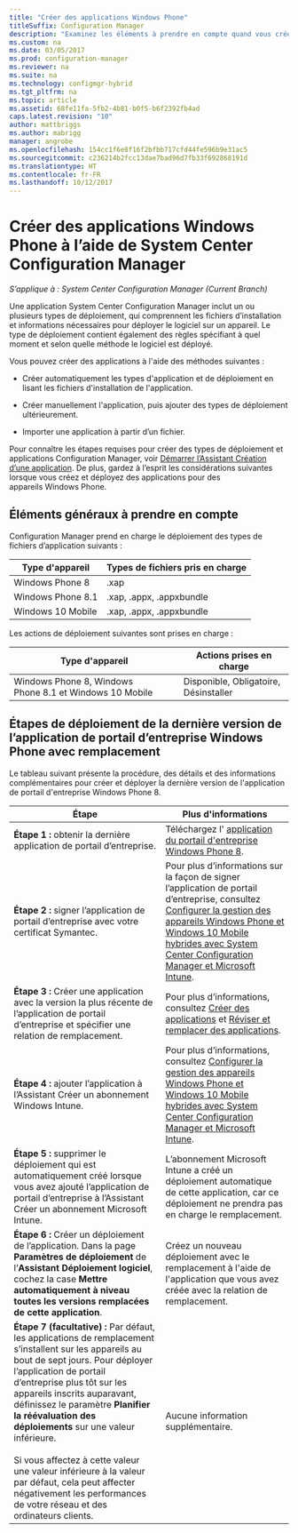 ```yaml
---
title: "Créer des applications Windows Phone"
titleSuffix: Configuration Manager
description: "Examinez les éléments à prendre en compte quand vous créez et déployez des applications pour des appareils Windows Phone."
ms.custom: na
ms.date: 03/05/2017
ms.prod: configuration-manager
ms.reviewer: na
ms.suite: na
ms.technology: configmgr-hybrid
ms.tgt_pltfrm: na
ms.topic: article
ms.assetid: 68fe11fa-5fb2-4b81-b0f5-b6f2392fb4ad
caps.latest.revision: "10"
author: mattbriggs
ms.author: mabrigg
manager: angrobe
ms.openlocfilehash: 154cc1f6e8f16f2bfbb717cfd44fe596b9e31ac5
ms.sourcegitcommit: c236214b2fcc13dae7bad96d7fb33f692868191d
ms.translationtype: HT
ms.contentlocale: fr-FR
ms.lasthandoff: 10/12/2017
---
```

# <a name="create-windows-phone-applications-with-system-center-configuration-manager"></a>Créer des applications Windows Phone à l’aide de System Center Configuration Manager

*S’applique à : System Center Configuration Manager (Current Branch)*

Une application System Center Configuration Manager inclut un ou plusieurs types de déploiement, qui comprennent les fichiers d’installation et informations nécessaires pour déployer le logiciel sur un appareil. Le type de déploiement contient également des règles spécifiant à quel moment et selon quelle méthode le logiciel est déployé.  

 Vous pouvez créer des applications à l'aide des méthodes suivantes :  

-   Créer automatiquement les types d'application et de déploiement en lisant les fichiers d'installation de l'application.  

-   Créer manuellement l'application, puis ajouter des types de déploiement ultérieurement.  

-   Importer une application à partir d’un fichier.  

Pour connaître les étapes requises pour créer des types de déploiement et applications Configuration Manager, voir [Démarrer l’Assistant Création d’une application](../../apps/deploy-use/create-applications.md#start-the-create-application-wizard). De plus, gardez à l’esprit les considérations suivantes lorsque vous créez et déployez des applications pour des appareils Windows Phone.  

## <a name="general-considerations"></a>Éléments généraux à prendre en compte  
 Configuration Manager prend en charge le déploiement des types de fichiers d’application suivants :  

|Type d'appareil|Types de fichiers pris en charge|  
|-----------------|---------------------|  
|Windows Phone 8|.xap|  
|Windows Phone 8.1|.xap, .appx, .appxbundle|
|Windows 10 Mobile|.xap, .appx, .appxbundle|

 Les actions de déploiement suivantes sont prises en charge :  

|Type d'appareil|Actions prises en charge|  
|-----------------|-----------------------|  
|Windows Phone 8, Windows Phone 8.1 et Windows 10 Mobile|Disponible, Obligatoire, Désinstaller|  

## <a name="steps-to-deploy-the-latest-windows-phone-company-portal-app-with-supersedence"></a>Étapes de déploiement de la dernière version de l’application de portail d’entreprise Windows Phone avec remplacement  
 Le tableau suivant présente la procédure, des détails et des informations complémentaires pour créer et déployer la dernière version de l'application de portail d'entreprise Windows Phone 8.  

|Étape|Plus d'informations|  
|----------|----------------------|  
|**Étape 1 :** obtenir la dernière application de portail d’entreprise.|Téléchargez l' [application du portail d'entreprise Windows Phone 8](http://go.microsoft.com/fwlink/?LinkId=268440).|  
|**Étape 2 :** signer l’application de portail d’entreprise avec votre certificat Symantec.|Pour plus d’informations sur la façon de signer l’application de portail d’entreprise, consultez [Configurer la gestion des appareils Windows Phone et Windows 10 Mobile hybrides avec System Center Configuration Manager et Microsoft Intune](../../mdm/deploy-use/enroll-hybrid-windows.md).|  
|**Étape 3 :** Créer une application avec la version la plus récente de l’application de portail d’entreprise et spécifier une relation de remplacement.|Pour plus d’informations, consultez [Créer des applications](../../apps/deploy-use/create-applications.md) et [Réviser et remplacer des applications](../../apps/deploy-use/revise-and-supersede-applications.md).|  
|**Étape 4 :** ajouter l’application à l’Assistant Créer un abonnement Windows Intune.|Pour plus d’informations, consultez [Configurer la gestion des appareils Windows Phone et Windows 10 Mobile hybrides avec System Center Configuration Manager et Microsoft Intune](../../mdm/deploy-use/enroll-hybrid-windows.md).|  
|**Étape 5 :** supprimer le déploiement qui est automatiquement créé lorsque vous avez ajouté l’application de portail d’entreprise à l’Assistant Créer un abonnement Microsoft Intune.|L’abonnement Microsoft Intune a créé un déploiement automatique de cette application, car ce déploiement ne prendra pas en charge le remplacement.|  
|**Étape 6 :** Créer un déploiement de l’application. Dans la page **Paramètres de déploiement** de l’**Assistant Déploiement logiciel**, cochez la case **Mettre automatiquement à niveau toutes les versions remplacées de cette application**.|Créez un nouveau déploiement avec le remplacement à l'aide de l'application que vous avez créée avec la relation de remplacement.|  
|**Étape 7 (facultative) :** Par défaut, les applications de remplacement s’installent sur les appareils au bout de sept jours. Pour déployer l’application de portail d’entreprise plus tôt sur les appareils inscrits auparavant, définissez le paramètre **Planifier la réévaluation des déploiements** sur une valeur inférieure.<br /><br /> Si vous affectez à cette valeur une valeur inférieure à la valeur par défaut, cela peut affecter négativement les performances de votre réseau et des ordinateurs clients.|Aucune information supplémentaire.|  
